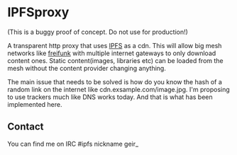 IPFSproxy
=========

(This is a buggy proof of concept. Do not use for production!)

A transparent http proxy that uses [IPFS](https://ipfs.io/) as a cdn. This will allow big mesh networks like [freifunk](https://freifunk.net/) with multiple internet gateways to only download content ones. Static content(images, libraries etc) can be loaded from the mesh without the content provider changing anything.

The main issue that needs to be solved is how do you know the hash of a random link on the internet like cdn.exsample.com/image.jpg. I'm proposing to use trackers much like DNS works today. And that is what has been implemented here.

## Contact
You can find me on IRC #ipfs nickname geir_

